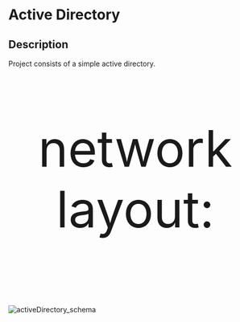 <h1>Active Directory</h1>

<h2>Description</h2>
Project consists of a simple active directory. 
<br />

<p align="center"  style="font-size:100px;"> network layout: </p>
<br/>
 
![activeDirectory_schema](https://github.com/TenteNsenga1/ActiveDirectoryLab/assets/75053398/550c7577-ccf8-4b88-b75c-a29c5306eca0)
